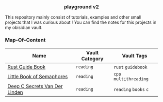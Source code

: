 <h3 align="center"> playground v2</h3>

This repository mainly consist of tutorials, examples and other small projects that I was curious about ! You can find the notes for this projects in my obisidian vault.

### Map-Of-Content

|Name|Vault Category | Vault Tags |
|----|------| ----|
| [Rust Guide Book](rustacean) | `reading` |`rust` `guidebook` |
| [Little Book of Semaphores](semaphorespractices) | `reading` |`cpp` `multithreading` |
| [Deep C Secrets Van Der Linden](deepc) | `reading` |`reading` `books` `c` |


